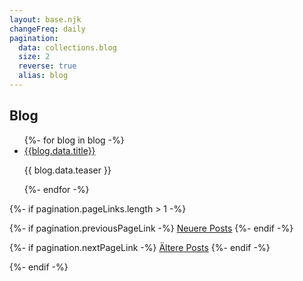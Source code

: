```yaml
---
layout: base.njk
changeFreq: daily
pagination:
  data: collections.blog
  size: 2
  reverse: true
  alias: blog
---
```

<section>
<h2>Blog</h2>


<ul class="collection_index">
{%- for blog in blog -%}
<li>
<a href="{{blog.url}}">{{blog.data.title}}</a>
<p>{{ blog.data.teaser }}</p>
</li>
{%- endfor -%}
</ul>

{%- if pagination.pageLinks.length > 1 -%}
<nav class="pagination">
  {%- if pagination.previousPageLink -%}
    <a class="pagination__item" href="{{ pagination.previousPageHref | url }}">Neuere Posts</a>
  {%- endif -%}

  {%- if pagination.nextPageLink -%}
    <a class="pagination__item" href="{{ pagination.nextPageHref | url }}">Ältere Posts</a>
  {%- endif -%}
</nav>
{%- endif -%}

</section>
